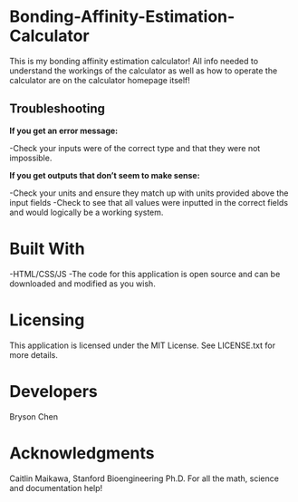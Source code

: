 # Bonding-Affinity-Estimation-Calculator

This is my bonding affinity estimation calculator! All info needed to understand the workings of the
calculator as well as how to operate the calculator are on the calculator homepage itself!

## Troubleshooting
**If you get an error message:**

-Check your inputs were of the correct type and that they were not impossible.


**If you get outputs that don’t seem to make sense:**

-Check your units and ensure they match up with units provided above the input fields
-Check to see that all values were inputted in the correct fields and would logically be a working system.



# Built With
-HTML/CSS/JS
-The code for this application is open source and can be downloaded and modified as you wish.

# Licensing
This application is licensed under the MIT License. See LICENSE.txt for more details.

# Developers
Bryson Chen
# Acknowledgments
Caitlin Maikawa, Stanford Bioengineering Ph.D.
For all the math, science and documentation help!
